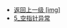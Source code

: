 - [返回上一级 [img]](page/后端/JavaNote/2_Java(书栈)/4_异常处理/img/)
- [5_空指针异常](page/后端/JavaNote/2_Java(书栈)/4_异常处理/img/5_空指针异常/)
